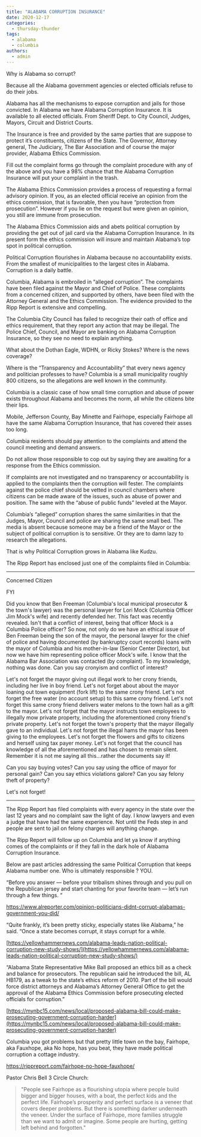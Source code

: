 ```yaml
---
title: "ALABAMA CORRUPTION INSURANCE"
date: 2020-12-17
categories: 
  - thursday-thunder
tags: 
  - alabama
  - columbia
authors: 
  - admin
---
```


Why is Alabama so corrupt?

Because all the Alabama government agencies or elected officials refuse to do their jobs.

Alabama has all the mechanisms to expose corruption and jails for those convicted. In Alabama we have Alabama Corruption Insurance. It is available to all elected officials. From Sheriff Dept. to City Council, Judges, Mayors, Circuit and District Courts.

The Insurance is free and provided by the same parties that are suppose to protect it’s constituents, citizens of the State. The Governor, Attorney general, The Judiciary, The Bar Association and of course the major provider, Alabama Ethics Commission.

Fill out the complaint forms go through the complaint procedure with any of the above and you have a 98% chance that the Alabama Corruption Insurance will put your complaint in the trash.

The Alabama Ethics Commission provides a process of requesting a formal advisory opinion. If you, as an elected official receive an opinion from the ethics commission, that is favorable, then you have “protection from prosecution”. However if you lie on the request but were given an opinion, you still are immune from prosecution.

The Alabama Ethics Commission aids and abets political corruption by providing the get out of jail card via the Alabama Corruption Insurance. In its present form the ethics commission will insure and maintain Alabama’s top spot in political corruption.

Political Corruption flourishes in Alabama because no accountability exists. From the smallest of municipalities to the largest cites in Alabama. Corruption is a daily battle.

Columbia, Alabama is embroiled in “alleged corruption”. The complaints have been filed against the Mayor and Chief of Police. These complaints from a concerned citizen, and supported by others, have been filed with the Attorney General and the Ethics Commission. The evidence provided to the Ripp Report is extensive and compelling.

The Columbia City Council has failed to recognize their oath of office and ethics requirement, that they report any action that may be illegal. The Police Chief, Council, and Mayor are banking on Alabama Corruption Insurance, so they see no need to explain anything.

What about the Dothan Eagle, WDHN, or Ricky Stokes? Where is the news coverage?

Where is the “Transparency and Accountability” that every news agency and politician professes to have? Columbia is a small municipality roughly 800 citizens, so the allegations are well known in the community.

Columbia is a classic case of how small time corruption and abuse of power exists throughout Alabama and becomes the norm, all while the citizens bite their lips.

Mobile, Jefferson County, Bay Minette and Fairhope, especially Fairhope all have the same Alabama Corruption Insurance, that has covered their asses too long.

Columbia residents should pay attention to the complaints and attend the council meeting and demand answers.

Do not allow those responsible to cop out by saying they are awaiting for a response from the Ethics commission.

If complaints are not investigated and no transparency or accountability is applied to the complaints then the corruption will fester. The complaints against the police chief should be vetted in council chambers where citizens can be made aware of the issues, such as abuse of power and position. The same with the “abuse of public funds” leveled at the Mayor.

Columbia’s “alleged” corruption shares the same similarities in that the Judges, Mayor, Council and police are sharing the same small bed. The media is absent because someone may be a friend of the Mayor or the subject of political corruption is to sensitive. Or they are to damn lazy to research the allegations.

That is why Political Corruption grows in Alabama like Kudzu.

The Ripp Report has enclosed just one of the complaints filed in Columbia:

* * *

Concerned Citizen

FYI

Did you know that Ben Freeman (Columbia's local municipal prosecutor & the town's lawyer) was the personal lawyer for Lori Mock (Columbia Officer Jim Mock's wife) and recently defended her. This fact was recently revealed. Isn't that a conflict of interest, being that officer Mock is a Columbia Police officer? So now, not only do we have an ethical issue of Ben Freeman being the son of the mayor, the personal lawyer for the chief of police and having documented (by bankruptcy court records) loans with the mayor of Columbia and his mother-in-law (Senior Center Director), but now we have him representing police officer Mock's wife. I know that the Alabama Bar Association was contacted (by complaint). To my knowledge, nothing was done. Can you say cronyism and conflict of interest?

Let's not forget the mayor giving out illegal work to her crony friends, including her live in boy friend. Let's not forget about about the mayor loaning out town equipment (fork lift) to the same crony friend. Let's not forget the free water (no account setup) to this same crony friend. Let's not forget this same crony friend delivers water melons to the town hall as a gift to the mayor. Let's not forget that the mayor instructs town employees to illegally mow private property, including the aforementioned crony friend's private property. Let's not forget the town's property that the mayor illegally gave to an individual. Let's not forget the illegal hams the mayor has been giving to the employees. Let's not forget the flowers and gifts to citizens and herself using tax payer money. Let's not forget that the council has knowledge of all the aforementioned and has chosen to remain silent. Remember it is not me saying all this...rather the documents say it!

Can you say buying votes? Can you say using the office of mayor for personal gain? Can you say ethics violations galore? Can you say felony theft of property?

Let's not forget!

* * *

The Ripp Report has filed complaints with every agency in the state over the last 12 years and no complaint saw the light of day. I know lawyers and even a judge that have had the same experience. Not until the Feds step in and people are sent to jail on felony charges will anything change.

The Ripp Report will follow up on Columbia and let ya know if anything comes of the complaints or if they fall in the dark hole of Alabama Corruption Insurance.

Below are past articles addressing the same Political Corruption that keeps Alabama number one. Who is ultimately responsible ? YOU.

“Before you answer — before your tribalism shines through and you pull on the Republican jersey and start chanting for your favorite team — let’s run through a few things. “

https://www.alreporter.com/opinion-politicians-didnt-corrupt-alabamas-government-you-did/

“Quite frankly, it’s been pretty sticky, especially states like Alabama,” he said. “Once a state becomes corrupt, it stays corrupt for a while.

[https://yellowhammernews.com/alabama-leads-nation-political-corruption-new-study-shows/](https://yellowhammernews.com/alabama-leads-nation-political-corruption-new-study-shows/)

“Alabama State Representative Mike Ball proposed an ethics bill as a check and balance for prosecutors. The republican said he introduced the bill, AL HB179, as a tweak to the state’s ethics reform of 2010. Part of the bill would force district attorneys and Alabama’s Attorney General Office to get the approval of the Alabama Ethics Commission before prosecuting elected officials for corruption.”

[https://mynbc15.com/news/local/proposed-alabama-bill-could-make-prosecuting-government-corruption-harder](https://mynbc15.com/news/local/proposed-alabama-bill-could-make-prosecuting-government-corruption-harder)

Columbia you got problems but that pretty little town on the bay, Fairhope, aka Fauxhope, aka No hope, has you beat, they have made political corruption a cottage industry.

https://rippreport.com/fairhope-no-hope-fauxhope/

Pastor Chris Bell 3 Circle Church:

> "People see Fairhope as a flourishing utopia where people build bigger and bigger houses, with a boat, the perfect kids and the perfect life. Fairhope’s prosperity and perfect surface is a veneer that covers deeper problems. But there is something darker underneath the veneer. Under the surface of Fairhope, more families struggle than we want to admit or imagine. Some people are hurting, getting left behind and forgotten."
